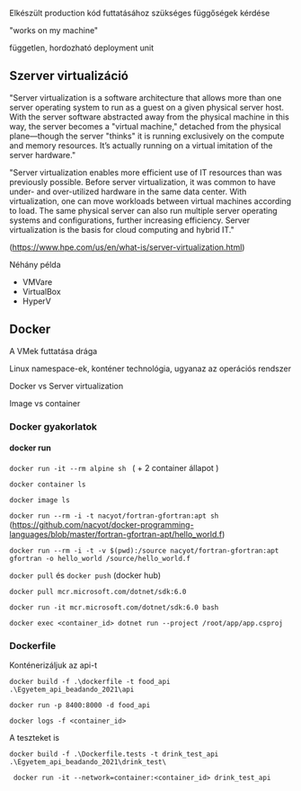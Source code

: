 Elkészült production kód futtatásához szükséges függőségek kérdése

"works on my machine"

független, hordozható deployment unit

## Szerver virtualizáció

"Server virtualization is a software architecture that allows more than one server operating system to run as a guest on a given physical server host. With the server software abstracted away from the physical machine in this way, the server becomes a "virtual machine," detached from the physical plane—though the server "thinks" it is running exclusively on the compute and memory resources. It’s actually running on a virtual imitation of the server hardware." 

"Server virtualization enables more efficient use of IT resources than was previously possible. Before server virtualization, it was common to have under- and over-utilized hardware in the same data center. With virtualization, one can move workloads between virtual machines according to load. The same physical server can also run multiple server operating systems and configurations, further increasing efficiency. Server virtualization is the basis for cloud computing and hybrid IT."

(https://www.hpe.com/us/en/what-is/server-virtualization.html)


Néhány példa
+ VMVare
+ VirtualBox
+ HyperV


## Docker

A VMek futtatása drága

Linux namespace-ek, konténer technológia, ugyanaz az operációs rendszer

Docker vs Server virtualization

Image vs container

### Docker gyakorlatok

#### docker run

`docker run -it --rm alpine sh `
 ( + 2 container állapot )

`docker container ls`

`docker image ls`

`docker run --rm -i -t nacyot/fortran-gfortran:apt sh`  
(https://github.com/nacyot/docker-programming-languages/blob/master/fortran-gfortran-apt/hello_world.f)

`docker run --rm -i -t -v $(pwd):/source nacyot/fortran-gfortran:apt gfortran -o hello_world /source/hello_world.f`

`docker pull` és `docker push` (docker hub)

`docker pull mcr.microsoft.com/dotnet/sdk:6.0`

`docker run -it mcr.microsoft.com/dotnet/sdk:6.0 bash`

`docker exec <container_id> dotnet run --project /root/app/app.csproj`

### Dockerfile

Konténerizáljuk az api-t

`docker build -f .\dockerfile -t food_api .\Egyetem_api_beadando_2021\api`

`docker run -p 8400:8000 -d food_api`

`docker logs -f <container_id>`

A teszteket is

`docker build -f .\Dockerfile.tests -t drink_test_api .\Egyetem_api_beadando_2021\drink_test\`

` docker run -it --network=container:<container_id> drink_test_api`

